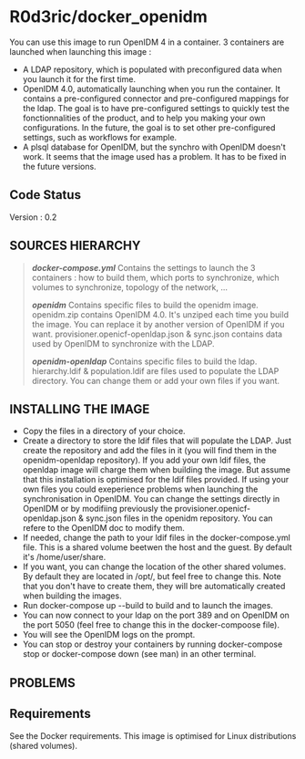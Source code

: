# R0d3ric/docker\_openidm

You can use this image to run OpenIDM 4 in a container.
3 containers are launched when launching this image :
 * A LDAP repository, which is populated with preconfigured data when you launch it for the first time.
 * OpenIDM 4.0, automatically launching when you run the container. It contains a pre-configured connector and pre-configured mappings for the ldap. The goal is to have pre-configured settings to quickly test the fonctionnalities of the product, and to help you making your own configurations. In the future, the goal is to set other pre-configured settings, such as workflows for example.
 * A plsql database for OpenIDM, but the synchro with OpenIDM doesn't work. It seems that the image used has a problem. It has to be fixed in the future versions.

## Code Status

Version : 0.2

## SOURCES HIERARCHY

> ***docker-compose.yml***
>    Contains the settings to launch the 3 containers : how to build them, which ports to synchronize, which volumes to synchronize, topology of the network, ...
>
> ***openidm***
>    Contains specific files to build the openidm image.
>    openidm.zip contains OpenIDM 4.0. It's unziped each time you build the image. You can replace it by another version of OpenIDM if you want.
>    provisioner.openicf-openldap.json & sync.json contains data used by OpenIDM to synchronize with the LDAP.
>
> ***openidm-openldap***
>    Contains specific files to build the ldap.
>    hierarchy.ldif & population.ldif are files used to populate the LDAP directory. You can change them or add your own files if you want.

## INSTALLING THE IMAGE

 * Copy the files in a directory of your choice.
 * Create a directory to store the ldif files that will populate the LDAP. Just create the repository and add the files in it (you will find them in the openidm-openldap repository). If you add your own ldif files, the openldap image will charge them when building the image. But assume that this installation is optimised for the ldif files provided. If using your own files you could exeperience problems when launching the synchronisation in OpenIDM. You can change the settings directly in OpenIDM or by modifiing previously the provisioner.openicf-openldap.json & sync.json files in the openidm repository. You can refere to the OpenIDM doc to modify them.
 * If needed, change the path to your ldif files in the docker-compose.yml file. This is a shared volume beetwen the host and the guest. By default it's /home/user/share.
 * If you want, you can change the location of the other shared volumes. By default they are located in /opt/, but feel free to change this. Note that you don't have to create them, they will bre automatically created when building the images.
 * Run docker-compose up --build to build and to launch the images.
 * You can now connect to your ldap on the port 389 and on OpenIDM on the port 5050 (feel free to change this in the docker-compoose file).
 * You will see the OpenIDM logs on the prompt.
 * You can stop or destroy your containers by running docker-compose stop or docker-compose down (see man) in an other terminal.

## PROBLEMS

## Requirements

See the Docker requirements. This image is optimised for Linux distributions (shared volumes).
